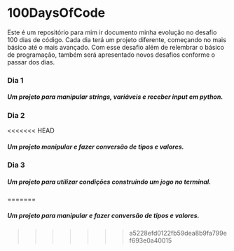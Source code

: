 # 100DaysOfCode

 Este é um repositório para mim ir documento minha evolução no desafio 100 dias de código. Cada dia terá um projeto diferente, começando no mais básico até o mais avançado.
 Com esse desafio além de relembrar o básico de programação, também será apresentado novos desafios conforme o passar dos dias.

### Dia 1
#####  Um projeto para manipular strings, variáveis e receber input em python.

### Dia 2
<<<<<<< HEAD
#####  Um projeto manipular e fazer conversão de tipos e valores.

### Dia 3
#####  Um projeto para utilizar condições construindo um jogo no terminal.
=======
#####  Um projeto para manipular e fazer conversão de tipos e valores.
>>>>>>> a5228efd0122fb59dea8b9fa799ef693e0a40015
